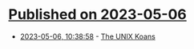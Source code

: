 # [Published on 2023-05-06](index.md)

* [2023-05-06, 10:38:58](https://lobste.rs/s/5fzlqj/unix_koans) - [The UNIX Koans](https://prirai.github.io/books/unix-koans.html)
